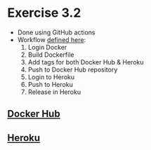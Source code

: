 # Exercise 3.2

- Done using GitHub actions
- Workflow [defined here](https://github.com/aanykanen/docker-mooc-2020/blob/master/.github/workflows/exercise3_2.yaml):
    1. Login Docker
    2. Build Dockerfile
    3. Add tags for both Docker Hub & Heroku
    4. Push to Docker Hub repository
    5. Login to Heroku
    6. Push to Heroku
    7. Release in Heroku

## [Docker Hub](https://hub.docker.com/r/any1/deploy-exercise)

## [Heroku](https://docker-mooc-2.herokuapp.com/)
